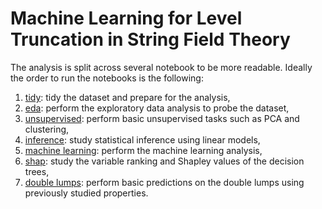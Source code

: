 # Machine Learning for Level Truncation in String Field Theory

The analysis is split across several notebook to be more readable.
Ideally the order to run the notebooks is the following:

1. [tidy](./sft-trunc_tidy.ipynb): tidy the dataset and prepare for the analysis,
2. [eda](./sft-trunc_eda.ipynb): perform the exploratory data analysis to probe the dataset,
3. [unsupervised](./sft-trunc_unsup.ipynb): perform basic unsupervised tasks such as PCA and clustering,
4. [inference](./sft-trunc_infer.ipynb): study statistical inference using linear models,
5. [machine learning](./sft-trunc_ml.ipynb): perform the machine learning analysis,
6. [shap](./sft-trunc_shap.ipynb): study the variable ranking and Shapley values of the decision trees,
7. [double lumps](./sft-trunc_dlump.ipynb): perform basic predictions on the double lumps using previously studied properties.
